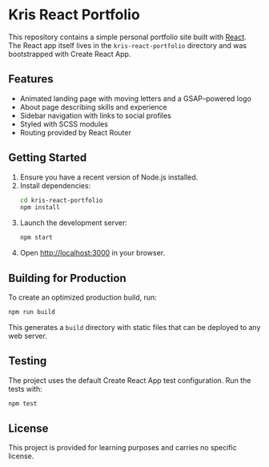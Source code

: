 # Kris React Portfolio

This repository contains a simple personal portfolio site built with [React](https://reactjs.org/). The React app itself lives in the `kris-react-portfolio` directory and was bootstrapped with Create React App.

## Features

- Animated landing page with moving letters and a GSAP–powered logo
- About page describing skills and experience
- Sidebar navigation with links to social profiles
- Styled with SCSS modules
- Routing provided by React Router

## Getting Started

1. Ensure you have a recent version of Node.js installed.
2. Install dependencies:
   ```bash
   cd kris-react-portfolio
   npm install
   ```
3. Launch the development server:
   ```bash
   npm start
   ```
4. Open [http://localhost:3000](http://localhost:3000) in your browser.

## Building for Production

To create an optimized production build, run:

```bash
npm run build
```

This generates a `build` directory with static files that can be deployed to any web server.

## Testing

The project uses the default Create React App test configuration. Run the tests with:

```bash
npm test
```

## License

This project is provided for learning purposes and carries no specific license.
